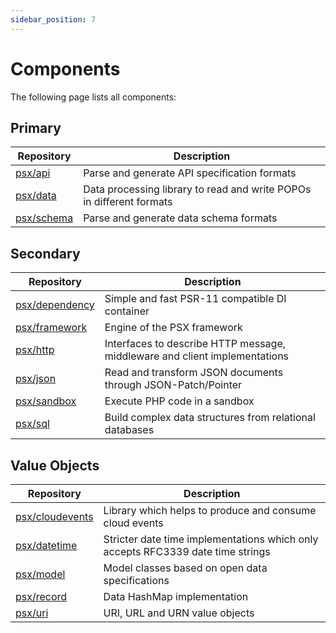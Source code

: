 ```yaml
---
sidebar_position: 7
---
```


# Components

The following page lists all components: 

## Primary

| Repository    | Description   |
| ------------- | ------------- |
| [psx/api](https://github.com/apioo/psx-api)                 | Parse and generate API specification formats |
| [psx/data](https://github.com/apioo/psx-data)               | Data processing library to read and write POPOs in different formats |
| [psx/schema](https://github.com/apioo/psx-schema)           | Parse and generate data schema formats |

## Secondary

| Repository    | Description   |
| ------------- | ------------- |
| [psx/dependency](https://github.com/apioo/psx-dependency)   | Simple and fast PSR-11 compatible DI container |
| [psx/framework](https://github.com/apioo/psx-framework)     | Engine of the PSX framework |
| [psx/http](https://github.com/apioo/psx-http)               | Interfaces to describe HTTP message, middleware and client implementations |
| [psx/json](https://github.com/apioo/psx-json)               | Read and transform JSON documents through JSON-Patch/Pointer |
| [psx/sandbox](https://github.com/apioo/psx-sandbox)         | Execute PHP code in a sandbox |
| [psx/sql](https://github.com/apioo/psx-sql)                 | Build complex data structures from relational databases |

## Value Objects

| Repository    | Description   |
| ------------- | ------------- |
| [psx/cloudevents](https://github.com/apioo/psx-cloudevents) | Library which helps to produce and consume cloud events |
| [psx/datetime](https://github.com/apioo/psx-datetime)       | Stricter date time implementations which only accepts RFC3339 date time strings |
| [psx/model](https://github.com/apioo/psx-model)             | Model classes based on open data specifications |
| [psx/record](https://github.com/apioo/psx-record)           | Data HashMap implementation |
| [psx/uri](https://github.com/apioo/psx-uri)                 | URI, URL and URN value objects |
